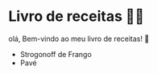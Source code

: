 # Livro de receitas :woman_cook:

olá, Bem-vindo ao meu livro de receitas! :wave:

- Strogonoff de Frango
- Pavé